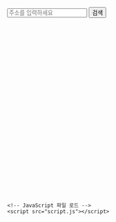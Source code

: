 <html lang="en">
<head>
    <meta charset="UTF-8">
    <meta name="viewport" content="width=device-width, initial-scale=1.0">
    <title>네이버 지도 API 예제</title>
    <!-- CSS 파일 로드 -->
    <link rel="stylesheet" href="styles.css">
</head>
<body>
    <input type="text" id="addressInput" placeholder="주소를 입력하세요">
    <button onclick="searchAddress()">검색</button>
    <div id="map" style="width:100%;height:400px;margin-top:10px;"></div>
    <div id="info"></div>
    
    <!-- JavaScript 파일 로드 -->
    <script src="script.js"></script>
</body>
</html>
